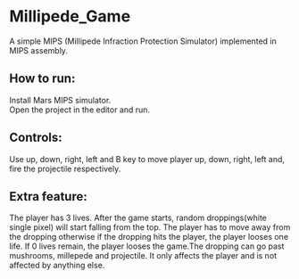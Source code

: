 # Millipede_Game 
A simple MIPS (Millipede Infraction Protection Simulator) implemented in MIPS assembly.  

## How to run:
Install Mars MIPS simulator.  
Open the project in the editor and run.  

## Controls:
Use up, down, right, left and B key to move player up, down, right, left and, fire the projectile respectively.  

## Extra feature:
The player has 3 lives. After the game starts, random droppings(white single pixel) will start
falling from the top. The player has to move away from the dropping otherwise if the dropping
hits the player, the player looses one life. If 0 lives remain, the player looses the game.The dropping can go past mushrooms, millepede and projectile. It only affects the player and is not affected by anything else. 






